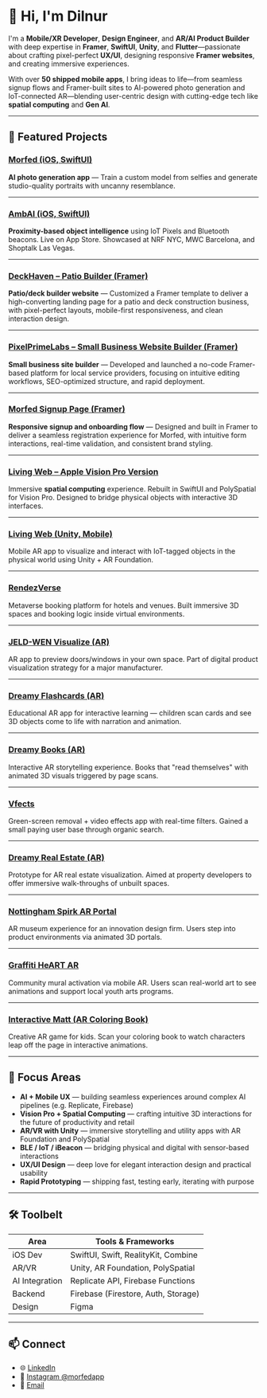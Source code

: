 # 👋 Hi, I'm Dilnur

I'm a **Mobile/XR Developer**, **Design Engineer**, and **AR/AI Product Builder** with deep expertise in **Framer**, **SwiftUI**, **Unity**, and **Flutter**—passionate about crafting pixel-perfect **UX/UI**, designing responsive **Framer websites**, and creating immersive experiences.

With over **50 shipped mobile apps**, I bring ideas to life—from seamless signup flows and Framer-built sites to AI-powered photo generation and IoT-connected AR—blending user-centric design with cutting-edge tech like **spatial computing** and **Gen AI**.

---


## 🚀 Featured Projects

### [Morfed (iOS, SwiftUI)](https://www.instagram.com/morfedapp)
**AI photo generation app** — Train a custom model from selfies and generate studio-quality portraits with uncanny resemblance.

---

### [AmbAI (iOS, SwiftUI)](https://apps.apple.com/us/app/ambai/id6736535568)
**Proximity-based object intelligence** using IoT Pixels and Bluetooth beacons. Live on App Store. Showcased at NRF NYC, MWC Barcelona, and Shoptalk Las Vegas.

---

### [DeckHaven – Patio Builder (Framer)](https://deckhaven.framer.website/)
**Patio/deck builder website** — Customized a Framer template to deliver a high-converting landing page for a patio and deck construction business, with pixel-perfect layouts, mobile-first responsiveness, and clean interaction design.

---

### [PixelPrimeLabs – Small Business Website Builder (Framer)](https://pixelprimelabs.com/)
**Small business site builder** — Developed and launched a no-code Framer-based platform for local service providers, focusing on intuitive editing workflows, SEO-optimized structure, and rapid deployment.

---

### [Morfed Signup Page (Framer)](https://www.morfed.app/)
**Responsive signup and onboarding flow** — Designed and built in Framer to deliver a seamless registration experience for Morfed, with intuitive form interactions, real-time validation, and consistent brand styling.

---

### [Living Web – Apple Vision Pro Version](https://www.linkedin.com/posts/wiliot_futureofretail-iot-innovation-activity-7188552765936226304-gwAz/)
Immersive **spatial computing** experience. Rebuilt in SwiftUI and PolySpatial for Vision Pro. Designed to bridge physical objects with interactive 3D interfaces.

---

### [Living Web (Unity, Mobile)](https://youtube.com/shorts/odj0cFzYHdU?si=PB2_I6BCz3PxOyki)
Mobile AR app to visualize and interact with IoT-tagged objects in the physical world using Unity + AR Foundation.

---

### [RendezVerse](https://x.com/rendezverseai/status/1597168309866180609)
Metaverse booking platform for hotels and venues. Built immersive 3D spaces and booking logic inside virtual environments.

---

### [JELD-WEN Visualize (AR)](https://youtu.be/2KllAdpLMqg?si=mFt3r3l7DQWBtNTk)
AR app to preview doors/windows in your own space. Part of digital product visualization strategy for a major manufacturer.

---

### [Dreamy Flashcards (AR)](https://youtu.be/g0ftDt3evX0)
Educational AR app for interactive learning — children scan cards and see 3D objects come to life with narration and animation.

---

### [Dreamy Books (AR)](https://youtu.be/suvqC6HugNo)
Interactive AR storytelling experience. Books that "read themselves" with animated 3D visuals triggered by page scans.

---

### [Vfects](https://youtu.be/TSyjn_qU8qk?si=yonajT4-d3g9aoVg)
Green-screen removal + video effects app with real-time filters. Gained a small paying user base through organic search.

---

### [Dreamy Real Estate (AR)](https://youtu.be/gF1Y1ifEUZ4)
Prototype for AR real estate visualization. Aimed at property developers to offer immersive walk-throughs of unbuilt spaces.

---

### [Nottingham Spirk AR Portal](https://youtu.be/1p9b79Z5qMU?si=CU_Yt7LVUf_MKcVl)
AR museum experience for an innovation design firm. Users step into product environments via animated 3D portals.

---

### [Graffiti HeART AR](https://youtu.be/Oh2tg-y_QqY?si=uyL_KF0euuPAciiL)
Community mural activation via mobile AR. Users scan real-world art to see animations and support local youth arts programs.

---

### [Interactive Matt (AR Coloring Book)](https://youtu.be/3Gm7ckTyBkc?si=142naZLkfYolaPRI)
Creative AR game for kids. Scan your coloring book to watch characters leap off the page in interactive animations.

---

## 🎯 Focus Areas

- **AI + Mobile UX** — building seamless experiences around complex AI pipelines (e.g. Replicate, Firebase)
- **Vision Pro + Spatial Computing** — crafting intuitive 3D interactions for the future of productivity and retail
- **AR/VR with Unity** — immersive storytelling and utility apps with AR Foundation and PolySpatial
- **BLE / IoT / iBeacon** — bridging physical and digital with sensor-based interactions
- **UX/UI Design** — deep love for elegant interaction design and practical usability
- **Rapid Prototyping** — shipping fast, testing early, iterating with purpose

---

## 🛠️ Toolbelt

| Area | Tools & Frameworks |
|------|--------------------|
| iOS Dev | SwiftUI, Swift, RealityKit, Combine |
| AR/VR | Unity, AR Foundation, PolySpatial |
| AI Integration | Replicate API, Firebase Functions |
| Backend | Firebase (Firestore, Auth, Storage) |
| Design | Figma |

---

## 📫 Connect

- 🌐 [LinkedIn](https://www.linkedin.com/in/dilnuryuldashev)
- 📸 [Instagram @morfedapp](https://www.instagram.com/morfedapp)
- 📧 [Email](mailto:dilnuryuldashev@gmail.com)
